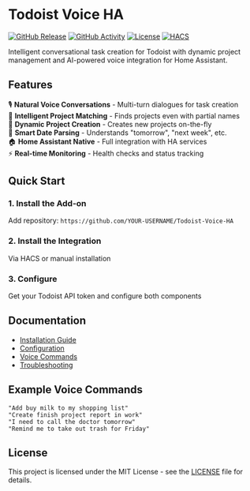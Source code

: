 # Todoist Voice HA

[![GitHub Release][releases-shield]][releases]
[![GitHub Activity][commits-shield]][commits]
[![License][license-shield]](LICENSE)
[![HACS][hacsbadge]][hacs]

Intelligent conversational task creation for Todoist with dynamic project management and AI-powered voice integration for Home Assistant.

## Features

🎙️ **Natural Voice Conversations** - Multi-turn dialogues for task creation  
🧠 **Intelligent Project Matching** - Finds projects even with partial names  
📁 **Dynamic Project Creation** - Creates new projects on-the-fly  
📅 **Smart Date Parsing** - Understands "tomorrow", "next week", etc.  
🏠 **Home Assistant Native** - Full integration with HA services  
⚡ **Real-time Monitoring** - Health checks and status tracking  

## Quick Start

### 1. Install the Add-on
Add repository: `https://github.com/YOUR-USERNAME/Todoist-Voice-HA`

### 2. Install the Integration
Via HACS or manual installation

### 3. Configure
Get your Todoist API token and configure both components

## Documentation

- [Installation Guide](docs/installation.md)
- [Configuration](docs/configuration.md)
- [Voice Commands](docs/voice-commands.md)
- [Troubleshooting](docs/troubleshooting.md)

## Example Voice Commands

```
"Add buy milk to my shopping list"
"Create finish project report in work"
"I need to call the doctor tomorrow"
"Remind me to take out trash for Friday"
```

## License

This project is licensed under the MIT License - see the [LICENSE](LICENSE) file for details.

[releases-shield]: https://img.shields.io/github/release/YOUR-USERNAME/Todoist-Voice-HA.svg?style=for-the-badge
[releases]: https://github.com/YOUR-USERNAME/Todoist-Voice-HA/releases
[commits-shield]: https://img.shields.io/github/commit-activity/y/YOUR-USERNAME/Todoist-Voice-HA.svg?style=for-the-badge
[commits]: https://github.com/YOUR-USERNAME/Todoist-Voice-HA/commits/main
[hacs]: https://github.com/hacs/integration
[hacsbadge]: https://img.shields.io/badge/HACS-Custom-orange.svg?style=for-the-badge
[license-shield]: https://img.shields.io/github/license/YOUR-USERNAME/Todoist-Voice-HA.svg?style=for-the-badge
